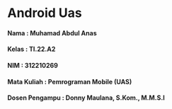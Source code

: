 # Android Uas

#### Nama            : Muhamad Abdul Anas
#### Kelas           : TI.22.A2
#### NIM             : 312210269
#### Mata Kuliah     : Pemrograman Mobile (UAS)
#### Dosen Pengampu  : Donny Maulana, S.Kom., M.M.S.I

